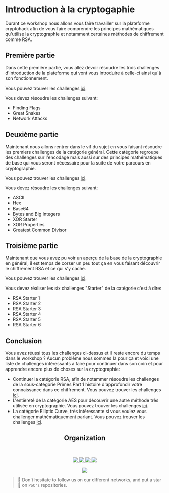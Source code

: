 
# Introduction à la cryptogaphie

Durant ce workshop nous allons vous faire travailler sur la plateforme cryptohack afin de vous faire comprendre les principes mathématiques qu'utilise la cryptographie et notamment certaines méthodes de chiffrement comme RSA.

## Première partie
Dans cette première partie, vous allez devoir résoudre les trois challenges d'introduction de la plateforme qui vont vous introduire à celle-ci ainsi qu'à son fonctionnement.

Vous pouvez trouver les challenges [ici](https://cryptohack.org/challenges/introduction/).

Vous devez résoudre les challenges suivant:
 - Finding Flags
 - Great Snakes
 - Network Attacks

## Deuxième partie
Maintenant nous allons rentrer dans le vif du sujet en vous faisant résoudre les premiers challenges de la catégorie général. Cette catégorie regroupe des challenges sur l'encodage mais aussi sur des principes mathématiques de base qui vous seront nécessaire pour la suite de votre parcours en cryptographie.

Vous pouvez trouver les challenges [ici](https://cryptohack.org/challenges/general/).

Vous devez résoudre les challenges suivant:

 - ASCII
 - Hex
 - Base64
 - Bytes and Big Integers
 - XOR Starter
 - XOR Properties
 - Greatest Common Divisor
 
 ## Troisième partie
 Maintenant que vous avez pu voir un aperçu de la base de la cryptographie en général, il est temps de corser un peu tout ça en vous faisant découvrir le chiffrement RSA et ce qui s'y cache.
 
 Vous pouvez trouver les challenges [ici](https://cryptohack.org/challenges/rsa/).

Vous devez réaliser les six challenges "Starter" de la catégorie c'est à dire:
 - RSA Starter 1
 - RSA Starter 2
 - RSA Starter 3
 - RSA Starter 4
 - RSA Starter 5
 - RSA Starter 6

## Conclusion
Vous avez réussi tous les challenges ci-dessus et il reste encore du temps dans le workshop ?
Aucun problème nous sommes là pour ça et voici une liste de challenges intéressants à faire pour continuer dans son coin et pour apprendre encore plus de choses sur la cryptographie:

- Continuer la catégorie RSA, afin de notammer résoudre les challenges de la sous-catégorie Primes Part 1 histoire d'approfondir votre connaissance dans ce chiffrement. Vous pouvez trouver les challenges [ici](https://cryptohack.org/challenges/rsa/).
 - L'entièreté de la catégorie AES pour découvrir une autre méthode très utilisée en cryptographie. Vous pouvez trouver les challenges [ici](https://cryptohack.org/challenges/aes/).
 - La catégorie Elliptic Curve, très intéressante si vous voulez vous challenger mathématiquement parlant. Vous pouvez trouver les challenges [ici](https://cryptohack.org/challenges/ecc/).

<h2 align=center>
Organization
</h2>
<br/>
<p align='center'>
    <a href="https://www.linkedin.com/company/pocinnovation/mycompany/">
        <img src="https://img.shields.io/badge/LinkedIn-0077B5?style=for-the-badge&logo=linkedin&logoColor=white">
    </a>
    <a href="https://www.instagram.com/pocinnovation/">
        <img src="https://img.shields.io/badge/Instagram-E4405F?style=for-the-badge&logo=instagram&logoColor=white">
    </a>
    <a href="https://twitter.com/PoCInnovation">
        <img src="https://img.shields.io/badge/Twitter-1DA1F2?style=for-the-badge&logo=twitter&logoColor=white">
    </a>
    <a href="https://discord.com/invite/Yqq2ADGDS7">
        <img src="https://img.shields.io/badge/Discord-7289DA?style=for-the-badge&logo=discord&logoColor=white">
    </a>
</p>
<p align=center>
    <a href="https://www.poc-innovation.fr/">
        <img src="https://img.shields.io/badge/WebSite-1a2b6d?style=for-the-badge&logo=GitHub Sponsors&logoColor=white">
    </a>
</p>

> :rocket: Don't hesitate to follow us on our different networks, and put a star 🌟 on `PoC's` repositories.